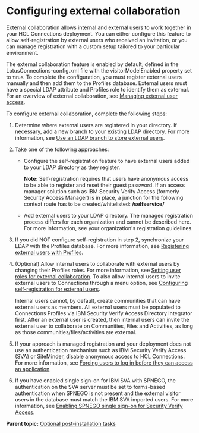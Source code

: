 # Configuring external collaboration 

External collaboration allows internal and external users to work together in your HCL Connections deployment. You can either configure this feature to allow self-registration by external users who received an invitation, or you can manage registration with a custom setup tailored to your particular environment.

The external collaboration feature is enabled by default, defined in the LotusConnections-config.xml file with the visitorModelEnabled property set to `true`. To complete the configuration, you must register external users manually and then add them to the Profiles database. External users must have a special LDAP attribute and Profiles role to identify them as external. For an overview of external collaboration, see [Managing external user access](../admin/c_admin_common_manage_ext_user.md).

To configure external collaboration, complete the following steps:

1.  Determine where external users are registered in your directory. If necessary, add a new branch to your existing LDAP directory. For more information, see [Use an LDAP branch to store external users](../admin/t_admin_profiles_ldap_branch.md).

2.  Take one of the following approaches:

    -   Configure the self-registration feature to have external users added to your LDAP directory as they register. 

        **Note:** Self-registration requires that users have anonymous access to be able to register and reset their guest password. If an access manager solution such as IBM Security Verify Access (formerly Security Access Manager) is in place, a junction for the following context route has to be created/whitelisted: **/selfservice/**

    -   Add external users to your LDAP directory. The managed registration process differs for each organization and cannot be described here. For more information, see your organization's registration guidelines.
3.  If you did NOT configure self-registration in step 2, synchronize your LDAP with the Profiles database. For more information, see [Registering external users with Profiles](../admin/t_admin_profiles_external_user_script.md).

4.  \(Optional\) Allow internal users to collaborate with external users by changing their Profiles roles. For more information, see [Setting user roles for external collaboration](../admin/t_admin_profiles_set_roles.md). To also allow internal users to invite external users to Connections through a menu option, see [Configuring self-registration for external users](../admin/t_install_config_self-registration_for_external_users.md).

    Internal users cannot, by default, create communities that can have external users as members. All external users must be populated to Connections Profiles via IBM Security Verify Access Directory Integrator first. After an external user is created, then internal users can invite the external user to collaborate on Communities, Files and Activities, as long as those communities/files/activities are external.

5.  If your approach is managed registration and your deployment does not use an authentication mechanism such as IBM Security Verify Access (SVA) or SiteMinder, disable anonymous access to HCL Connections. For more information, see [Forcing users to log in before they can access an application](../secure/t_admin_common_force_authentication.md).

6.  If you have enabled single sign-on for IBM SVA with SPNEGO, the authentication on the SVA server must be set to forms-based authentication when SPNEGO is not present and the external visitor users in the database must match the IBM SVA imported users. For more information, see [Enabling SPNEGO single sign-on for  Security Verify Access](../secure/t_secure_with_tam-spnego.md).


**Parent topic:** [Optional post-installation tasks](../install/c_optional_post-install_tasks.md)

